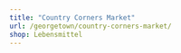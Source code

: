 ```yaml
---
title: "Country Corners Market"
url: /georgetown/country-corners-market/
shop: Lebensmittel
---
```

